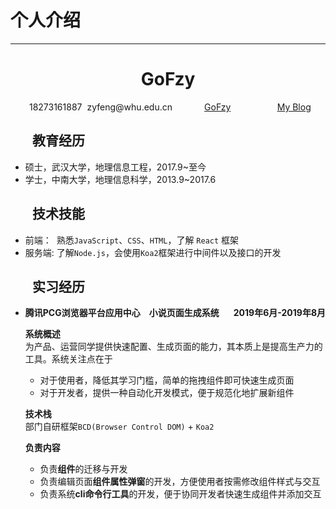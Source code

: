 # 个人介绍
---
<center>
     <h1>GoFzy</h1>
     <div style="display: flex">
         <span style="flex: 1">
             <img :src="$withBase('/resume/phone-solid.svg')" width="18px">
             18273161887
         </span>
         <span style="flex: 1">
             <img :src="$withBase('/resume/envelope-solid.svg')" width="18px">
             zyfeng@whu.edu.cn
         </span>
         <span style="flex: 1">
             <img :src="$withBase('/resume/github-brands.svg')" width="18px">
             <a href="https://github.com/GoFzy">GoFzy</a>
         </span>
         <span style="flex: 1">
             <img :src="$withBase('/resume/rss-solid.svg')" width="18px">
             <a href="http://www.gofzy.com">My Blog</a>
         </span>
     </div>
 </center>

## <img :src="$withBase('/resume/graduation-cap-solid.svg')" width="30px"> 教育经历

- 硕士，武汉大学，地理信息工程，2017.9~至今
- 学士，中南大学，地理信息科学，2013.9~2017.6

## <img :src="$withBase('/resume/tools-solid.svg')" width="30px"> 技术技能

- 前端：&nbsp;&nbsp;熟悉`JavaScript`、`CSS`、`HTML`，了解 `React` 框架
- 服务端: 了解`Node.js`，会使用`Koa2`框架进行中间件以及接口的开发


## <img :src="$withBase('/resume/project-diagram-solid.svg')" width="30px"> 实习经历

- <div style="display: flex; justify-content: space-between; font-weight: 700">
    <div>腾讯PCG浏览器平台应用中心&emsp;小说页面生成系统</div>
    <div>2019年6月-2019年8月</div>
  </div>   

  **系统概述**  
为产品、运营同学提供快速配置、生成页面的能力，其本质上是提高生产力的工具。系统关注点在于
  * 对于使用者，降低其学习门槛，简单的拖拽组件即可快速生成页面
  * 对于开发者，提供一种自动化开发模式，便于规范化地扩展新组件
    
  **技术栈**   
  部门自研框架`BCD(Browser Control DOM)` + `Koa2`  
  
  **负责内容**
  * 负责**组件**的迁移与开发
  * 负责编辑页面**组件属性弹窗**的开发，方便使用者按需修改组件样式与交互
  * 负责系统**cli命令行工具**的开发，便于协同开发者快速生成组件并添加交互

